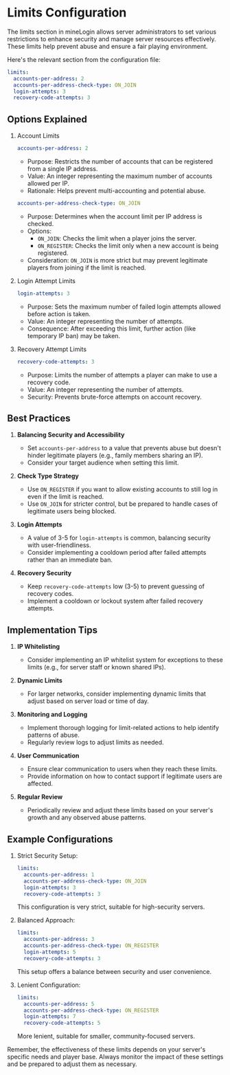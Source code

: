 # Limits Configuration

The limits section in mineLogin allows server administrators to set various restrictions to enhance security and manage server resources effectively. These limits help prevent abuse and ensure a fair playing environment.

Here's the relevant section from the configuration file:

```yaml
limits:
  accounts-per-address: 2
  accounts-per-address-check-type: ON_JOIN
  login-attempts: 3
  recovery-code-attempts: 3
```

## Options Explained

1. Account Limits

   ```yaml
   accounts-per-address: 2
   ```
    - Purpose: Restricts the number of accounts that can be registered from a single IP address.
    - Value: An integer representing the maximum number of accounts allowed per IP.
    - Rationale: Helps prevent multi-accounting and potential abuse.

   ```yaml
   accounts-per-address-check-type: ON_JOIN
   ```
    - Purpose: Determines when the account limit per IP address is checked.
    - Options:
        - `ON_JOIN`: Checks the limit when a player joins the server.
        - `ON_REGISTER`: Checks the limit only when a new account is being registered.
    - Consideration: `ON_JOIN` is more strict but may prevent legitimate players from joining if the limit is reached.

2. Login Attempt Limits

   ```yaml
   login-attempts: 3
   ```
    - Purpose: Sets the maximum number of failed login attempts allowed before action is taken.
    - Value: An integer representing the number of attempts.
    - Consequence: After exceeding this limit, further action (like temporary IP ban) may be taken.

3. Recovery Attempt Limits

   ```yaml
   recovery-code-attempts: 3
   ```
    - Purpose: Limits the number of attempts a player can make to use a recovery code.
    - Value: An integer representing the number of attempts.
    - Security: Prevents brute-force attempts on account recovery.

## Best Practices

1. **Balancing Security and Accessibility**
    - Set `accounts-per-address` to a value that prevents abuse but doesn't hinder legitimate players (e.g., family members sharing an IP).
    - Consider your target audience when setting this limit.

2. **Check Type Strategy**
    - Use `ON_REGISTER` if you want to allow existing accounts to still log in even if the limit is reached.
    - Use `ON_JOIN` for stricter control, but be prepared to handle cases of legitimate users being blocked.

3. **Login Attempts**
    - A value of 3-5 for `login-attempts` is common, balancing security with user-friendliness.
    - Consider implementing a cooldown period after failed attempts rather than an immediate ban.

4. **Recovery Security**
    - Keep `recovery-code-attempts` low (3-5) to prevent guessing of recovery codes.
    - Implement a cooldown or lockout system after failed recovery attempts.

## Implementation Tips

1. **IP Whitelisting**
    - Consider implementing an IP whitelist system for exceptions to these limits (e.g., for server staff or known shared IPs).

2. **Dynamic Limits**
    - For larger networks, consider implementing dynamic limits that adjust based on server load or time of day.

3. **Monitoring and Logging**
    - Implement thorough logging for limit-related actions to help identify patterns of abuse.
    - Regularly review logs to adjust limits as needed.

4. **User Communication**
    - Ensure clear communication to users when they reach these limits.
    - Provide information on how to contact support if legitimate users are affected.

5. **Regular Review**
    - Periodically review and adjust these limits based on your server's growth and any observed abuse patterns.

## Example Configurations

1. Strict Security Setup:
   ```yaml
   limits:
     accounts-per-address: 1
     accounts-per-address-check-type: ON_JOIN
     login-attempts: 3
     recovery-code-attempts: 3
   ```
   This configuration is very strict, suitable for high-security servers.

2. Balanced Approach:
   ```yaml
   limits:
     accounts-per-address: 3
     accounts-per-address-check-type: ON_REGISTER
     login-attempts: 5
     recovery-code-attempts: 3
   ```
   This setup offers a balance between security and user convenience.

3. Lenient Configuration:
   ```yaml
   limits:
     accounts-per-address: 5
     accounts-per-address-check-type: ON_REGISTER
     login-attempts: 7
     recovery-code-attempts: 5
   ```
   More lenient, suitable for smaller, community-focused servers.

Remember, the effectiveness of these limits depends on your server's specific needs and player base. Always monitor the impact of these settings and be prepared to adjust them as necessary.

